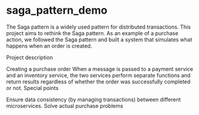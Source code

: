 # saga_pattern_demo

The Saga pattern is a widely used pattern for distributed transactions. This project aims to rethink the Saga pattern. As an example of a purchase action, we followed the Saga pattern and built a system that simulates what happens when an order is created.

Project description

Creating a purchase order
When a message is passed to a payment service and an inventory service, the two services perform separate functions and return results regardless of whether the order was successfully completed or not.
Special points

Ensure data consistency (by managing transactions) between different microservices.
Solve actual purchase problems
